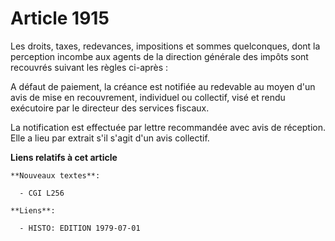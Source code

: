 # Article 1915

Les droits, taxes, redevances, impositions et sommes quelconques, dont la perception incombe aux agents de la direction
générale des impôts sont recouvrés suivant les règles ci-après :

A défaut de paiement, la créance est notifiée au redevable au moyen d'un avis de mise en recouvrement, individuel ou
collectif, visé et rendu exécutoire par le directeur des services fiscaux.

La notification est effectuée par lettre recommandée avec avis de réception. Elle a lieu par extrait s'il s'agit d'un avis
collectif.

**Liens relatifs à cet article**

	**Nouveaux textes**:

	  - CGI L256

	**Liens**:

	  - HISTO: EDITION 1979-07-01
